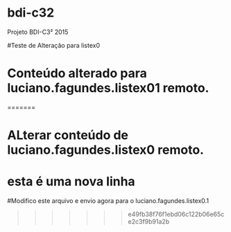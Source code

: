 # bdi-c32
Projeto BDI-C3² 2015

#Teste de Alteração para listex0

# Conteúdo alterado para luciano.fagundes.listex01 remoto.
=======
# ALterar conteúdo de  luciano.fagundes.listex0 remoto.

# esta é uma nova linha

#Modifico este arquivo e envio agora para o luciano.fagundes.listex0.1
>>>>>>> e49fb38f76f1ebd06c122b06e65ce2c3f9b91a2b
